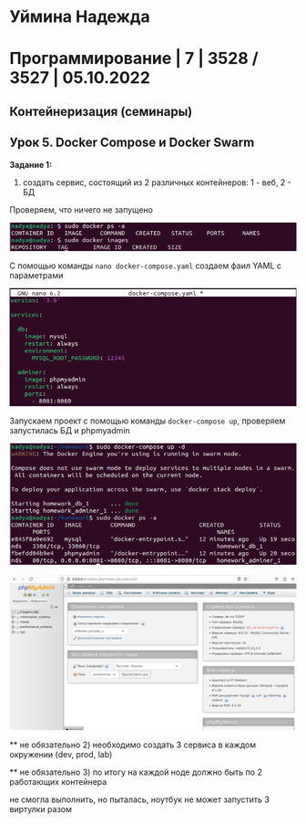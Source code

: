 # Уймина Надежда

# Программирование | 7 | 3528 / 3527 | 05.10.2022

## Контейнеризация (семинары)

## Урок 5. Docker Compose и Docker Swarm

**Задание 1:**

1) создать сервис, состоящий из 2 различных контейнеров: 1 - веб, 2 - БД

Проверяем, что ничего не запущено

![скрин выполненой работы](Screen/Homework5_1.png)

С помощью команды `nano docker-compose.yaml` создаем фаил YAML с параметрами

![скрин выполненой работы](Screen/Homework5_2.png)

Запускаем проект с помощью команды `docker-compose up`, проверяем запустилась БД и phpmyadmin

![скрин выполненой работы](Screen/Homework5_3.png)

![скрин выполненой работы](Screen/Homework5_4.png)

** не обязательно 2) необходимо создать 3 сервиса в каждом окружении (dev, prod, lab)

** не обязательно 3) по итогу на каждой ноде должно быть по 2 работающих контейнера

не смогла выполнить, но пыталась, ноутбук не может запустить 3 виртулки разом


